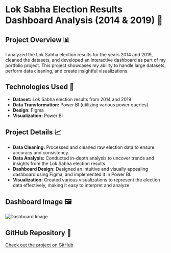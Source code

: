 
# Lok Sabha Election Results Dashboard Analysis (2014 & 2019) 🚀

## Project Overview 📊
I analyzed the Lok Sabha election results for the years 2014 and 2019, cleaned the datasets, and developed an interactive dashboard as part of my portfolio project. This project showcases my ability to handle large datasets, perform data cleaning, and create insightful visualizations.

## Technologies Used 🔧
- **Dataset:** Lok Sabha election results from 2014 and 2019
- **Data Transformation:** Power BI (utilizing various power queries)
- **Design:** Figma
- **Visualization:** Power BI

## Project Details 📈
- **Data Cleaning:** Processed and cleaned raw election data to ensure accuracy and consistency.
- **Data Analysis:** Conducted in-depth analysis to uncover trends and insights from the Lok Sabha election results.
- **Dashboard Design:** Designed an intuitive and visually appealing dashboard using Figma, and implemented it in Power BI.
- **Visualization:** Created various visualizations to represent the election data effectively, making it easy to interpret and analyze.

## Dashboard Image 🖼️
![Dashboard Image](link-to-your-dashboard-image.png)

## GitHub Repository 🔗
[Check out the project on GitHub](https://github.com/christy-007/Election_Dashboard_Project)
